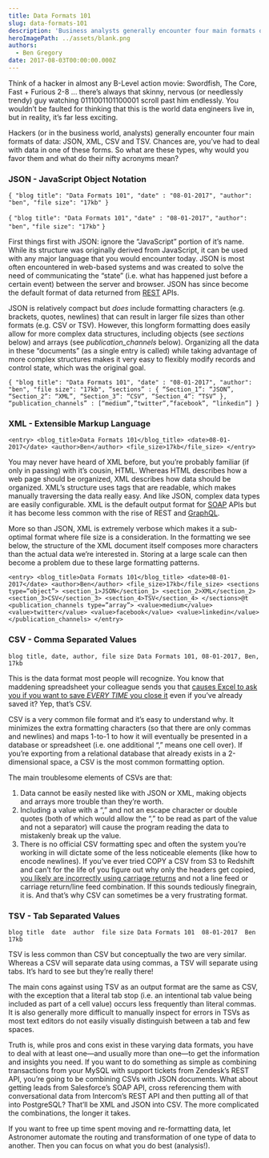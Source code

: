 ```yaml
---
title: Data Formats 101
slug: data-formats-101
description: 'Business analysts generally encounter four main formats of data: JSON, XML, CSV, and TSV. So what are these types and why would we use them? '
heroImagePath: ../assets/blank.png
authors:
  - Ben Gregory
date: 2017-08-03T00:00:00.000Z
---
```


Think of a hacker in almost any B-Level action movie: Swordfish, The Core, Fast + Furious 2-8 ... there’s always that skinny, nervous (or needlessly trendy) guy watching 0111001101100001 scroll past him endlessly. You wouldn’t be faulted for thinking that this is the world data engineers live in, but in reality, it’s far less exciting.

Hackers (or in the business world, analysts) generally encounter four main formats of data: JSON, XML, CSV and TSV. Chances are, you’ve had to deal with data in one of these forms. So what are these types, why would you favor them and what do their nifty acronyms mean?

### JSON - JavaScript Object Notation

`{
"blog title": "Data Formats 101",
"date" : "08-01-2017",
"author": "ben",
"file size": "17kb"
}`

`{`
`"blog title": "Data Formats 101",`
`"date" : "08-01-2017",`
`"author": "ben",`
`"file size": "17kb"`
`}`

First things first with JSON: ignore the “JavaScript” portion of it’s name. While its structure was originally derived from JavaScript, it can be used with any major language that you would encounter today. JSON is most often encountered in web-based systems and was created to solve the need of communicating the “state” (i.e. what has happened just before a certain event) between the server and browser. JSON has since become the default format of data returned from [REST](https://en.wikipedia.org/wiki/Representational_state_transfer) APIs.

JSON is relatively compact but _does_ include formatting characters (e.g. brackets, quotes, newlines) that can result in larger file sizes than other formats (e.g. CSV or TSV). However, this longform formatting does easily allow for more complex data structures, including objects (see _sections_ below) and arrays (see _publication\_channels_ below). Organizing all the data in these “documents” (as a single entry is called) while taking advantage of more complex structures makes it very easy to flexibly modify records and control state, which was the original goal.

`{
"blog title": "Data Formats 101",
"date" : "08-01-2017",
"author": "ben",
"file size": "17kb",
“sections” : {
	“Section_1”: “JSON”,
“Section_2”: “XML”,
“Section_3”: “CSV”,
“Section_4”: “TSV”
}, 
“publication_channels” : [“medium”,”twitter”,”facebook”, “linkedin”]
}`


### XML - Extensible Markup Language

`<entry>
    <blog_title>Data Formats 101</blog_title>
    <date>08-01-2017</date>
    <author>Ben</author>
    <file_size>17kb</file_size>
</entry>`

You may never have heard of XML before, but you’re probably familiar (if only in passing) with it’s cousin, HTML. Whereas HTML describes how a web page should be organized, XML describes how data should be organized. XML’s structure uses tags that are readable, which makes manually traversing the data really easy. And like JSON, complex data types are easily configurable. XML is the default output format for [SOAP](https://en.wikipedia.org/wiki/SOAP) APIs but it has become less common with the rise of REST and [GraphQL](https://graphql.org/).

More so than JSON, XML is extremely verbose which makes it a sub-optimal format where file size is a consideration. In the formatting we see below, the structure of the XML document itself composes more characters than the actual data we’re interested in. Storing at a large scale can then become a problem due to these large formatting patterns.

 `<entry>
    <blog_title>Data Formats 101</blog_title>
    <date>08-01-2017</date>
    <author>Ben</author>
    <file_size>17kb</file_size>
    <sections type=”object”>
	<section_1>JSON</section_1>
	<section_2>XML</section_2>
	<section_3>CSV</section_3>
	<section_4>TSV</section_4>
    </sections>@t
    <publication_channels type=”array”>
	<value>medium</value>
	<value>twitter</value>
	<value>facebook</value>
	<value>linkedin</value>
    </publication_channels>
</entry>`

### CSV - Comma Separated Values

`blog title, date, author, file size
Data Formats 101, 08-01-2017, Ben, 17kb`

This is the data format most people will recognize. You know that maddening spreadsheet your colleague sends you that [causes Excel to ask you if you want to save _EVERY TIME_ you close it](https://www.reddit.com/r/IAmA/comments/3rid26/we_are_the_microsoft_excel_team_ask_us_anything/cwod7de) even if you’ve already saved it? Yep, that’s CSV.

CSV is a very common file format and it’s easy to understand why. It minimizes the extra formatting characters (so that there are only commas and newlines) and maps 1-to-1 to how it will eventually be presented in a database or spreadsheet (i.e. one additional “,” means one cell over). If you’re exporting from a relational database that already exists in a 2-dimensional space, a CSV is the most common formatting option.

The main troublesome elements of CSVs are that:

1. Data cannot be easily nested like with JSON or XML, making objects and arrays more trouble than they’re worth.
2. Including a value with a “,” and not an escape character or double quotes (both of which would allow the “,” to be read as part of the value and not a separator) will cause the program reading the data to mistakenly break up the value.
3. There is no official CSV formatting spec and often the system you’re working in will dictate some of the less noticeable elements (like how to encode newlines). If you’ve ever tried COPY a CSV from S3 to Redshift and can’t for the life of you figure out why only the headers get copied, [you likely are incorrectly using carriage returns](https://aws.amazon.com/premiumsupport/knowledge-center/redshift-copy-nothing-loaded/) and not a line feed or carriage return/line feed combination. If this sounds tediously finegrain, it is. And that’s why CSV can sometimes be a very frustrating format.

### TSV - Tab Separated Values

`blog title  date  author  file size
Data Formats 101  08-01-2017  Ben 17kb`

TSV is less common than CSV but conceptually the two are very similar. Whereas a CSV will separate data using commas, a TSV will separate using tabs. It’s hard to see but they’re really there!

The main cons against using TSV as an output format are the same as CSV, with the exception that a literal tab stop (i.e. an intentional tab value being included as part of a cell value) occurs less frequently than literal commas. It is also generally more difficult to manually inspect for errors in TSVs as most text editors do not easily visually distinguish between a tab and few spaces.

Truth is, while pros and cons exist in these varying data formats, you have to deal with at least one—and usually more than one—to get the information and insights you need. If you want to do something as simple as combining transactions from your MySQL with support tickets from Zendesk’s REST API, you’re going to be combining CSVs with JSON documents. What about getting leads from Salesforce’s SOAP API, cross referencing them with conversational data from Intercom’s REST API and then putting all of that into PostgreSQL? That’ll be XML and JSON into CSV. The more complicated the combinations, the longer it takes.

If you want to free up time spent moving and re-formatting data, let Astronomer automate the routing and transformation of one type of data to another. Then you can focus on what you do best (analysis!).

